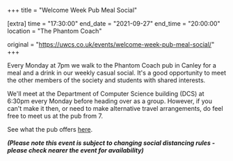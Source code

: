 +++
title = "Welcome Week Pub Meal Social"

[extra]
time = "17:30:00"
end_date = "2021-09-27"
end_time = "20:00:00"
location = "The Phantom Coach"

original = "https://uwcs.co.uk/events/welcome-week-pub-meal-social/"    
+++

Every Monday at 7pm we walk to the Phantom Coach pub in Canley for a meal and a drink in our weekly casual social. It's a good opportunity to meet the other members of the society and students with shared interests.

We'll meet at the Department of Computer Science building (DCS) at 6:30pm every Monday before heading over as a group. However, if you can't make it then, or need to make alternative travel arrangements, do feel free to meet us at the pub from 7.  
  
See what the pub offers [here](https://www.sizzlingpubs.co.uk/findapub/eastandwestmidlands/thephantomcoachcanley).

***(Please note this event is subject to changing social distancing rules - please check nearer the event for availability)***

